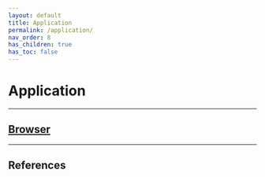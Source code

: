 ```yaml
---
layout: default
title: Application
permalink: /application/
nav_order: 8
has_children: true
has_toc: false
---
```


# Application

---

## [Browser](/Andromeda/application/browser/)

---

## References
